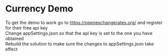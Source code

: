 # Currency Demo
To get the demo to work go to https://openexchangerates.org/ and register for their free api key<br/>
Change appSettings.json so that the api key is set to the one you have obtained<br/>
Rebuild the solution to make sure the changes to appSettings.json take effect<br/>
